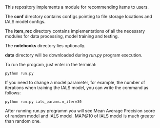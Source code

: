 This repository implements a module for recommending items to users. 

The **conf** directory contains configs pointing to file storage locations and IALS model configs.

The **item_rec** directory contains implementations of all the necessary modules for data processing, model training and testing.

The **notebooks** directory lies optionally.

**data** directory will be downloaded during _run.py_ program execution.

To run the program, just enter in the terminal: 
```console
python run.py
```

If you need to change a model parameter, for example, the number of iterations when training the IALS model, you can write the command as follows:
```console
python run.py ials_params.n_iter=30
```

After running run.py programm you will see Mean Average Precision score of random model and IALS model.
MAP@10 of IALS model is much greater than random one.